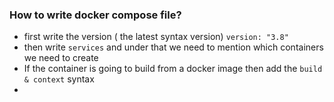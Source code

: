 ### How to write docker compose file?
- first write the version ( the latest syntax version)
`version: "3.8"`
- then write `services` and under that we need to mention which containers we need to create
- If the container is going to build from a docker image then add the `build & context` syntax
- 